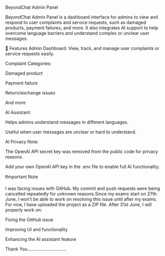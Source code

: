 BeyondChat Admin Panel

BeyondChat Admin Panel is a dashboard interface for admins to view and respond to user complaints and service requests, such as damaged products, payment failures, and more. It also integrates AI support to help overcome language barriers and understand complex or unclear user messages.

🚀 Features
Admin Dashboard: View, track, and manage user complaints or service requests easily.

Complaint Categories:

Damaged product

Payment failure

Return/exchange issues

And more

AI Assistant:

Helps admins understand messages in different languages.

Useful when user messages are unclear or hard to understand.

AI Privacy Note:

The OpenAI API secret key was removed from the public code for privacy reasons.

Add your own OpenAI API key in the .env file to enable full AI functionality.


❗Important Note

I was facing issues with GitHub. My commit and push requests were being cancelled repeatedly for unknown reasons.Since my exams start on 27th June, I won’t be able to work on resolving this issue until after my exams.
For now, I have uploaded the project as a ZIP file. After 31st June, I will properly work on:

Fixing the GitHub issue

Improving UI and functionality

Enhancing the AI assistant feature


Thank You...............................
